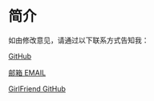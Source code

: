 
# **简介**

如由修改意见，请通过以下联系方式告知我：

[GitHub](https://github.com/2418071565)

[邮箱 EMAIL](mailto:2418071565@qq.com)

[GirlFriend GitHub](http://github.com/hstxmgzY)

